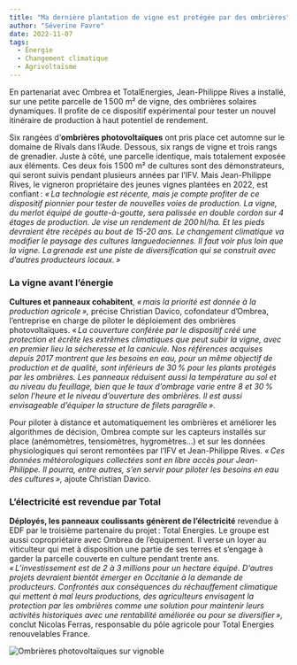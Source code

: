 ```yaml
---
title: "Ma dernière plantation de vigne est protégée par des ombrières"
author: "Séverine Favre"
date: 2022-11-07
tags:
  - Énergie
  - Changement climatique
  - Agrivoltaïsme
---
```


En partenariat avec Ombrea et TotalEnergies, Jean-Philippe Rives a installé, sur une petite parcelle de 1 500 m² de vigne, des ombrières solaires dynamiques. Il profite de ce dispositif expérimental pour tester un nouvel itinéraire de production à haut potentiel de rendement.

Six rangées d’**ombrières photovoltaïques** ont pris place cet automne sur le domaine de Rivals dans l’Aude. Dessous, six rangs de vigne et trois rangs de grenadier. Juste à côté, une parcelle identique, mais totalement exposée aux éléments. Ces deux fois 1 500 m² de cultures sont des démonstrateurs, qui seront suivis pendant plusieurs années par l’IFV. Mais Jean-Philippe Rives, le vigneron propriétaire des jeunes vignes plantées en 2022, est confiant : *« La technologie est récente, mais je compte profiter de ce dispositif pionnier pour tester de nouvelles voies de production. La vigne, du merlot équipé de goutte-à-goutte, sera palissée en double cordon sur 4 étages de production. Je vise un rendement de 200 hl/ha. Et les pieds devraient être recépés au bout de 15-20 ans. Le changement climatique va modifier le paysage des cultures languedociennes. Il faut voir plus loin que la vigne. La grenade est une piste de diversification qui se construit avec d’autres producteurs locaux. »*

### La vigne avant l’énergie

**Cultures et panneaux cohabitent**, *« mais la priorité est donnée à la production agricole »,* précise Christian Davico, cofondateur d’Ombrea, l’entreprise en charge de piloter le déploiement des ombrières photovoltaïques. *« La couverture conférée par le dispositif créé une protection et écrête les extrêmes climatiques que peut subir la vigne, avec en premier lieu la sécheresse et la canicule. Nos références acquises depuis 2017 montrent que les besoins en eau, pour un même objectif de production et de qualité, sont inférieurs de 30 % pour les plants protégés par les ombrières. Les panneaux réduisent aussi la température au sol et au niveau du feuillage, bien que le taux d’ombrage varie entre 8 et 30 % selon l’heure et le niveau d’ouverture des ombrières. Il est aussi envisageable d’équiper la structure de filets paragrêle ».*

Pour piloter à distance et automatiquement les ombrières et améliorer les algorithmes de décision, Ombrea compte sur les capteurs installés sur place (anémomètres, tensiomètres, hygromètres…) et sur les données physiologiques qui seront remontées par l’IFV et Jean-Philippe Rives. *« Ces données météorologiques collectées sont en libre accès pour Jean-Philippe. Il pourra, entre autres, s’en servir pour piloter les besoins en eau des cultures »,* ajoute Christian Davico.

### L’électricité est revendue par Total

**Déployés, les panneaux coulissants génèrent de l’électricité** revendue à EDF par le troisième partenaire du projet : Total Energies. Le groupe est aussi copropriétaire avec Ombrea de l’équipement. Il verse un loyer au viticulteur qui met à disposition une partie de ses terres et s’engage à garder la parcelle couverte en culture pendant trente ans. *« L’investissement est de 2 à 3 millions pour un hectare équipé. D'autres projets devraient bientôt émerger en Occitanie à la demande de producteurs. Confrontés aux conséquences du réchauffement climatique qui mettent à mal leurs productions, des agriculteurs envisagent la protection par les ombrières comme une solution pour maintenir leurs activités historiques avec une rentabilité améliorée ou pour se diversifier »,* conclut Nicolas Ferras, responsable du pôle agricole pour Total Energies renouvelables France.

![Ombrières photovoltaïques sur vignoble](https://ibp.info6tm.fr/api/v1/files/6527a1b7fa8ae15efe50879a/methodes/pag_article/image.jpg)
